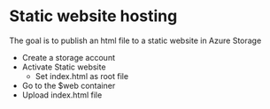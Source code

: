 # Static website hosting

The goal is to publish an html file to a static website in Azure Storage

- Create a storage account
- Activate Static website
  - Set index.html as root file
- Go to the $web container
- Upload index.html file